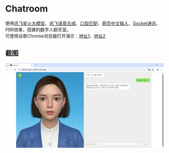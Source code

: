 # Chatroom

使用[讯飞星火大模型](https://www.xfyun.cn/doc/spark/Web.html)、[讯飞语音合成](https://www.xfyun.cn/doc/tts/online_tts/API.html)、[口型匹配](https://github.com/hecomi/uLipSync)、[网页中文输入](https://github.com/kou-yeung/WebGLInput)、[Socket通讯](https://github.com/mikerochip/unity-websocket)、PBR效果，搭建的数字人聊天室。  
可使用谷歌Chrome浏览器打开演示：[地址1](https://resilient-conkies-7e4b31.netlify.app)、[地址2](https://qq306041575.github.io/Chatroom)

## 截图
![screenshot](/TemplateData/browser.jpg)  
